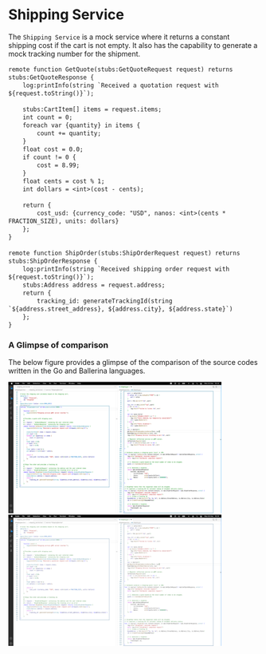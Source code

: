 # Shipping Service

The `Shipping Service` is a mock service where it returns a constant shipping cost if the cart is not empty. It also has the capability to generate a mock tracking number for the shipment. 

```bal
remote function GetQuote(stubs:GetQuoteRequest request) returns stubs:GetQuoteResponse {
    log:printInfo(string `Received a quotation request with ${request.toString()}`);

    stubs:CartItem[] items = request.items;
    int count = 0;
    foreach var {quantity} in items {
        count += quantity;
    }
    float cost = 0.0;
    if count != 0 {
        cost = 8.99;
    }
    float cents = cost % 1;
    int dollars = <int>(cost - cents);

    return {
        cost_usd: {currency_code: "USD", nanos: <int>(cents * FRACTION_SIZE), units: dollars}
    };
}

remote function ShipOrder(stubs:ShipOrderRequest request) returns stubs:ShipOrderResponse {
    log:printInfo(string `Received shipping order request with ${request.toString()}`);
    stubs:Address address = request.address;
    return {
        tracking_id: generateTrackingId(string `${address.street_address}, ${address.city}, ${address.state}`)
    };
}
```

### A Glimpse of comparison

The below figure provides a glimpse of the comparison of the source codes written in the Go and Ballerina languages.

<img src="/images/shipping-service.png"  width="85%" height="85%">

<img src="/images/shipping.png"  width="85%" height="85%">
